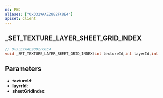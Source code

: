 ```yaml
---
ns: PED
aliases: ["0x3329AAE2882FC8E4"]
apiset: client
---
```

## _SET_TEXTURE_LAYER_SHEET_GRID_INDEX

```c
// 0x3329AAE2882FC8E4
void _SET_TEXTURE_LAYER_SHEET_GRID_INDEX(int textureId,int layerId,int sheetGridIndex);
```


## Parameters
* **textureId**:
* **layerId**:
* **sheetGridIndex**: